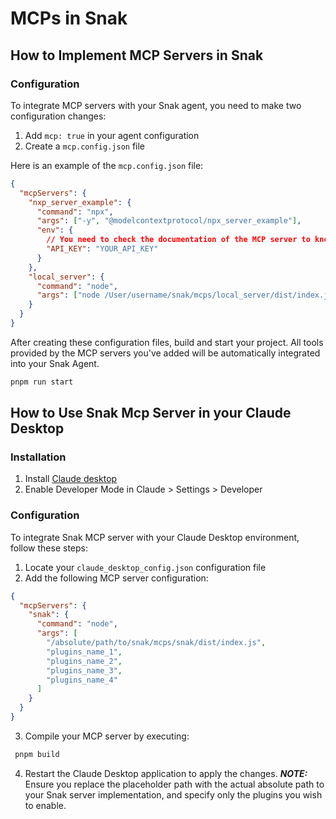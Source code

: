 # MCPs in Snak

## How to Implement MCP Servers in Snak

### Configuration

To integrate MCP servers with your Snak agent, you need to make two configuration changes:

1. Add `mcp: true` in your agent configuration
2. Create a `mcp.config.json` file

Here is an example of the `mcp.config.json` file:

```json
{
  "mcpServers": {
    "nxp_server_example": {
      "command": "npx",
      "args": ["-y", "@modelcontextprotocol/npx_server_example"],
      "env": {
        // You need to check the documentation of the MCP server to know what to include in the env
        "API_KEY": "YOUR_API_KEY"
      }
    },
    "local_server": {
      "command": "node",
      "args": ["node /User/username/snak/mcps/local_server/dist/index.js"]
    }
  }
}
```

After creating these configuration files, build and start your project. All tools provided by the MCP servers you've added will be automatically integrated into your Snak Agent.

```bash
pnpm run start
```

## How to Use Snak Mcp Server in your Claude Desktop

### Installation

1. Install [Claude desktop](https://claude.ai/download)
2. Enable Developer Mode in Claude > Settings > Developer

### Configuration

To integrate Snak MCP server with your Claude Desktop environment, follow these steps:

1. Locate your `claude_desktop_config.json` configuration file
2. Add the following MCP server configuration:

```json
{
  "mcpServers": {
    "snak": {
      "command": "node",
      "args": [
        "/absolute/path/to/snak/mcps/snak/dist/index.js",
        "plugins_name_1",
        "plugins_name_2",
        "plugins_name_3",
        "plugins_name_4"
      ]
    }
  }
}
```

3. Compile your MCP server by executing:

```bash
 pnpm build
```

4. Restart the Claude Desktop application to apply the changes.
   **_NOTE:_** Ensure you replace the placeholder path with the actual absolute path to your Snak server implementation, and specify only the plugins you wish to enable.
